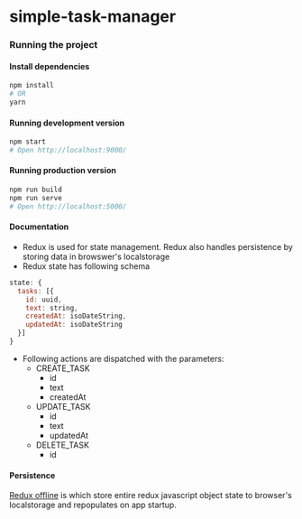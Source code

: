 # simple-task-manager

### Running the project

#### Install dependencies

```sh
npm install
# OR
yarn
```

#### Running development version

```sh
npm start
# Open http://localhost:9000/
```

#### Running production version

```sh
npm run build
npm run serve
# Open http://localhost:5000/
```

#### Documentation
- Redux is used for state management. Redux also handles persistence by storing data in browswer's localstorage
- Redux state has following schema
```js
state: {
  tasks: [{
    id: uuid,
    text: string,
    createdAt: isoDateString,
    updatedAt: isoDateString
  }]
}
```
- Following actions are dispatched with the parameters:
  - CREATE_TASK
    - id
    - text
    - createdAt
  - UPDATE_TASK
    - id
    - text
    - updatedAt
  - DELETE_TASK
    - id

#### Persistence
[Redux offline](https://github.com/jevakallio/redux-offline) is which store entire redux javascript object state to browser's localstorage and repopulates on app startup.